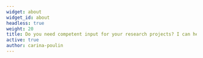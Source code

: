 ```yaml
---
widget: about
widget_id: about
headless: true
weight: 20
title: Do you need competent input for your research projects? I can help.
active: true
author: carina-poulin
---
```

